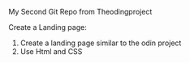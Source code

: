 My Second Git Repo from Theodingproject

Create a Landing page: 
1. Create a landing page similar to the odin project 
2. Use Html and CSS 
